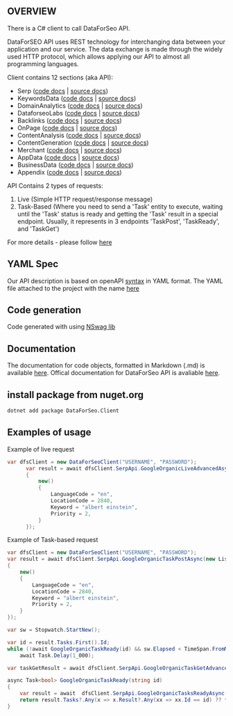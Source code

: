 ## OVERVIEW

There is a C# client to call DataForSeo API.

DataForSEO API uses REST technology for interchanging data between your application and our service. The data exchange is made through the widely used HTTP protocol, which allows applying our API to almost all programming languages.

Client contains 12 sections (aka API):
- Serp ([code docs](./docs/dataforseo.client.api.serpapi.md) | [source docs](https://docs.dataforseo.com/v3/serp/overview/?bash))
- KeywordsData ([code docs](./docs/dataforseo.client.api.keywordsdataapi.md) | [source docs](https://docs.dataforseo.com/v3/keywords_data/overview/?bash))
- DomainAnalytics ([code docs](./docs/dataforseo.client.api.domainanalyticsapi.md) | [source docs](https://docs.dataforseo.com/v3/domain_analytics/overview/?bash))
- DataforseoLabs ([code docs](./docs/dataforseo.client.api.dataforseolabsapi.md) | [source docs](https://docs.dataforseo.com/v3/dataforseo_labs/overview/?bash))
- Backlinks ([code docs](./docs/dataforseo.client.api.backlinksapi.md) | [source docs](https://docs.dataforseo.com/v3/backlinks/overview/?bash))
- OnPage ([code docs](./docs/dataforseo.client.api.onpageapi.md) | [source docs](https://docs.dataforseo.com/v3/on_page/overview/?bash))
- ContentAnalysis ([code docs](./docs/dataforseo.client.api.contentanalysisapi.md) | [source docs](https://docs.dataforseo.com/v3/content_analysis/overview/?bash))
- ContentGeneration ([code docs](./docs/dataforseo.client.api.contentgenerationapi.md) | [source docs](https://docs.dataforseo.com/v3/content_generation/overview/?bash))
- Merchant ([code docs](./docs/dataforseo.client.api.merchantapi.md) | [source docs](https://docs.dataforseo.com/v3/merchant/overview/?bash))
- AppData ([code docs](./docs/dataforseo.client.api.appdataapi.md) | [source docs](https://docs.dataforseo.com/v3/app_data/overview/?bash))
- BusinessData ([code docs](./docs/dataforseo.client.api.businessdataapi.md) | [source docs](https://docs.dataforseo.com/v3/business_data/overview/?bash))
- Appendix ([code docs](./docs/dataforseo.client.api.appendixapi.md) | [source docs](https://docs.dataforseo.com/v3/appendix/user_data/?bash))

API Contains 2 types of requests:
1) Live (Simple HTTP request/response message)
2) Task-Based (Where you need to send a 'Task' entity to execute, waiting until the 'Task' status is ready and getting the 'Task' result in a special endpoint. Usually, it represents in 3 endpoints 'TaskPost', 'TaskReady', and 'TaskGet')

For more details - please follow [here](https://docs.dataforseo.com/v3/?bash)

## YAML Spec

Our API description is based on openAPI [syntax](https://spec.openapis.org/oas/v3.1.0) in YAML format. The YAML file attached to the project with the name [here](./openapi_specification.yaml) 

## Code generation

Code generated with using [NSwag lib](https://github.com/RicoSuter/NSwag)

## Documentation
The documentation for code objects, formatted in Markdown (.md) is available [here](./docs/dataforseo.client.dataforseoclient.md).
Offical documentation for DataForSeo API is avaliable [here](https://docs.dataforseo.com).

## install package from nuget.org

```bash
dotnet add package DataForSeo.Client 
```

## Examples of usage

Example of live request
```csharp
var dfsClient = new DataForSeoClient("USERNAME", "PASSWORD");
      var result = await dfsClient.SerpApi.GoogleOrganicLiveAdvancedAsync(new List<SerpTaskRequestInfo>()
      {
          new()
          {
              LanguageCode = "en",
              LocationCode = 2840,
              Keyword = "albert einstein",
              Priority = 2,
          }
      });
``` 

Example of Task-based request
```csharp
var dfsClient = new DataForSeoClient("USERNAME", "PASSWORD");
var result = await dfsClient.SerpApi.GoogleOrganicTaskPostAsync(new List<SerpTaskRequestInfo>()
{
    new()
    {
        LanguageCode = "en",
        LocationCode = 2840,
        Keyword = "albert einstein",
        Priority = 2,
    }
});

var sw = Stopwatch.StartNew();

var id = result.Tasks.First().Id;
while (!await GoogleOrganicTaskReady(id) && sw.Elapsed < TimeSpan.FromMinutes(1))
    await Task.Delay(1_000);

var taskGetResult = await dfsClient.SerpApi.GoogleOrganicTaskGetAdvancedAsync(id);

async Task<bool> GoogleOrganicTaskReady(string id)
{
    var result = await  dfsClient.SerpApi.GoogleOrganicTasksReadyAsync();
    return result.Tasks?.Any(x => x.Result?.Any(xx => xx.Id == id) ?? false) ?? false;
}
```
